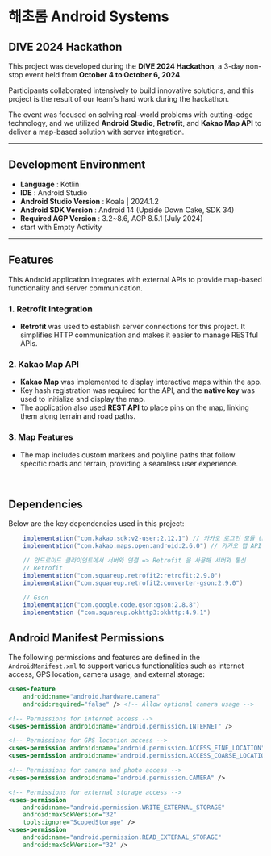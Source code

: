 # 해초롬 Android Systems

## DIVE 2024 Hackathon

This project was developed during the **DIVE 2024 Hackathon**, a 3-day non-stop event held from **October 4 to October 6, 2024**. 

Participants collaborated intensively to build innovative solutions, and this project is the result of our team's hard work during the hackathon.

The event was focused on solving real-world problems with cutting-edge technology, and we utilized **Android Studio**, **Retrofit**, and **Kakao Map API** to deliver a map-based solution with server integration.

---

## Development Environment
- **Language** :  Kotlin
- **IDE** :  Android Studio
- **Android Studio Version** :  Koala | 2024.1.2
- **Android SDK Version** :  Android 14 (Upside Down Cake, SDK 34)
- **Required AGP Version** :  3.2~8.6, AGP 8.5.1 (July 2024)
- start with Empty Activity

---

## Features
This Android application integrates with external APIs to provide map-based functionality and server communication.

### 1. **Retrofit Integration**
   - **Retrofit** was used to establish server connections for this project. It simplifies HTTP communication and makes it easier to manage RESTful APIs.

### 2. **Kakao Map API**
   - **Kakao Map** was implemented to display interactive maps within the app.
   - Key hash registration was required for the API, and the **native key** was used to initialize and display the map.
   - The application also used **REST API** to place pins on the map, linking them along terrain and road paths.

### 3. **Map Features**
   - The map includes custom markers and polyline paths that follow specific roads and terrain, providing a seamless user experience.
<br>

## Dependencies
Below are the key dependencies used in this project:
```groovy
    implementation("com.kakao.sdk:v2-user:2.12.1") // 카카오 로그인 모듈 (keyHash 값 때문에 설정)
    implementation("com.kakao.maps.open:android:2.6.0") // 카카오 맵 API

    // 안드로이드 클라이언트에서 서버와 연결 => Retrofit 을 사용해 서버와 통신
    // Retrofit
    implementation("com.squareup.retrofit2:retrofit:2.9.0")
    implementation("com.squareup.retrofit2:converter-gson:2.9.0")

    // Gson
    implementation("com.google.code.gson:gson:2.8.8")
    implementation ("com.squareup.okhttp3:okhttp:4.9.1")
```

## Android Manifest Permissions

The following permissions and features are defined in the `AndroidManifest.xml` to support various functionalities such as internet access, GPS location, camera usage, and external storage:

```xml
<uses-feature
    android:name="android.hardware.camera"
    android:required="false" /> <!-- Allow optional camera usage -->

<!-- Permissions for internet access -->
<uses-permission android:name="android.permission.INTERNET" />

<!-- Permissions for GPS location access -->
<uses-permission android:name="android.permission.ACCESS_FINE_LOCATION" />
<uses-permission android:name="android.permission.ACCESS_COARSE_LOCATION" />

<!-- Permissions for camera and photo access -->
<uses-permission android:name="android.permission.CAMERA" />

<!-- Permissions for external storage access -->
<uses-permission
    android:name="android.permission.WRITE_EXTERNAL_STORAGE"
    android:maxSdkVersion="32"
    tools:ignore="ScopedStorage" />
<uses-permission
    android:name="android.permission.READ_EXTERNAL_STORAGE"
    android:maxSdkVersion="32" />
